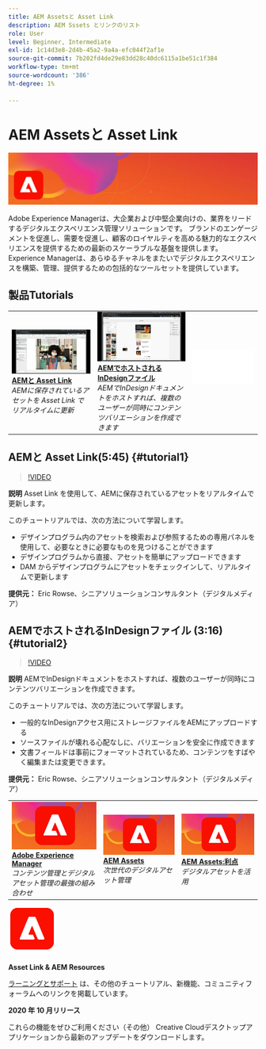 ```yaml
---
title: AEM Assetsと Asset Link
description: AEM Sssets とリンクのリスト
role: User
level: Beginner, Intermediate
exl-id: 1c14d3e8-2d4b-45a2-9a4a-efc044f2af1e
source-git-commit: 7b202fd4de29e83dd28c40dc6115a1be51c1f384
workflow-type: tm+mt
source-wordcount: '386'
ht-degree: 1%

---
```


# AEM Assetsと Asset Link

![チュートリアルヒーロー画像](../assets/AEM.jpg)

Adobe Experience Managerは、大企業および中堅企業向けの、業界をリードするデジタルエクスペリエンス管理ソリューションです。 ブランドのエンゲージメントを促進し、需要を促進し、顧客のロイヤルティを高める魅力的なエクスペリエンスを提供するための最新のスケーラブルな基盤を提供します。 Experience Managerは、あらゆるチャネルをまたいでデジタルエクスペリエンスを構築、管理、提供するための包括的なツールセットを提供しています。

## 製品Tutorials

<table style="table-layout:fixed">
<tr>
 <td>
   <a href="aem.md#tutorial1">
      <img alt="AEMと Asset Link" src="../assets/aem_assetlink_rowse_thumbnail.jpg" />
   </a>
    <div>
   <a href="aem.md#tutorial1"><strong>AEMと Asset Link</strong></a>
    </div>
    <em>AEMに保存されているアセットを Asset Link でリアルタイムに更新</em>
    <br>
  </td>
   <td>
   <a href="aem.md#tutorial2">
      <img alt="AEMでホストされるInDesignファイル" src="../assets/InDesign-Files-Hosten-in-AEM.jpg" />
   </a>
    <div>
   <a href="aem.md#tutorial2"><strong>AEMでホストされるInDesignファイル</strong></a>
    </div>
    <em>AEMでInDesignドキュメントをホストすれば、複数のユーザーが同時にコンテンツバリエーションを作成できます</em>
    <br>
  </td>
  <td>
    <img alt="スペーサー" src="../assets/Whitespacer.png" />
    <div>
    <br>
  </td>
</tr>
</table>

## AEMと Asset Link(5:45) {#tutorial1}

>[!VIDEO](https://video.tv.adobe.com/v/326828?hidetitle=true)

**説明**
Asset Link を使用して、AEMに保存されているアセットをリアルタイムで更新します。

このチュートリアルでは、次の方法について学習します。
* デザインプログラム内のアセットを検索および参照するための専用パネルを使用して、必要なときに必要なものを見つけることができます
* デザインプログラムから直接、アセットを簡単にアップロードできます
* DAM からデザインプログラムにアセットをチェックインして、リアルタイムで更新します

**提供元：**
Eric Rowse、シニアソリューションコンサルタント（デジタルメディア）

## AEMでホストされるInDesignファイル (3:16) {#tutorial2}

>[!VIDEO](https://video.tv.adobe.com/v/326829?hidetitle=true)

**説明**
AEMでInDesignドキュメントをホストすれば、複数のユーザーが同時にコンテンツバリエーションを作成できます。

このチュートリアルでは、次の方法について学習します。
* 一般的なInDesignアクセス用にストレージファイルをAEMにアップロードする
* ソースファイルが壊れる心配なしに、バリエーションを安全に作成できます
* 文書フィールドは事前にフォーマットされているため、コンテンツをすばやく編集または変更できます。

**提供元：**
Eric Rowse、シニアソリューションコンサルタント（デジタルメディア）

<table style="table-layout:fixed">
<tr>
 <td>
   <a href="https://www.adobe.com/marketing/experience-manager.html">
      <img alt="Adobe Experience Manager" src="../assets/AEM_Thumbnail.jpg" />
   </a>
    <div>
   <a href="https://www.adobe.com/marketing/experience-manager.html"><strong>Adobe Experience Manager</strong></a>
    </div>
    <em>コンテンツ管理とデジタルアセット管理の最強の組み合わせ</em>
    <br>
  </td>
  <td>
   <a href="https://www.adobe.com/marketing/experience-manager-assets.html">
      <img alt="InDesign Server:パートナーを探す" src="../assets/AEM_Thumbnail.jpg" />
   </a>
    <div>
   <a href="https://www.adobe.com/marketing/experience-manager-assets.html"><strong>AEM Assets</strong></a>
    </div>
    <em>次世代のデジタルアセット管理</em>
    <br>
  </td>
  <td>
   <a href="https://www.adobe.com/marketing/experience-manager-assets/benefits.html">
      <img alt="InDesign Server:パートナーを探す" src="../assets/AEM_Thumbnail.jpg" />
   </a>
    <div>
   <a href="https://www.adobe.com/marketing/experience-manager-assets/benefits.html"><strong>AEM Assets:利点</strong></a>
    </div>
    <em>デジタルアセットを活用</em>
    <br>
  </td>
</tr>
</table>

![AEMロゴ](../assets/aem_appicon_noshadow_96.png)

**Asset Link &amp; AEM Resources**

[ラーニングとサポート](https://helpx.adobe.com/support/experience-manager.html) は、その他のチュートリアル、新機能、コミュニティフォーラムへのリンクを掲載しています。

**2020 年 10 月リリース**

これらの機能をぜひご利用ください（その他） Creative Cloudデスクトップアプリケーションから最新のアップデートをダウンロードします。
